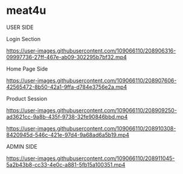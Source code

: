 # meat4u

USER SIDE

Login Section

https://user-images.githubusercontent.com/109066110/208906316-09997736-27ff-467e-ab09-302295b7bf32.mp4

Home Page Side

https://user-images.githubusercontent.com/109066110/208907606-42565472-8b50-42a1-9ffa-d784e3756e2a.mp4

Product Session

https://user-images.githubusercontent.com/109066110/208909250-ad3621cc-9a8b-435f-9738-32fe90846bbd.mp4


https://user-images.githubusercontent.com/109066110/208910308-8420945d-546c-421e-97d4-9a68ad6a5b19.mp4


ADMIN SIDE

https://user-images.githubusercontent.com/109066110/208911045-5a2b43b8-cc33-4e0c-a881-5fb15a100351.mp4


